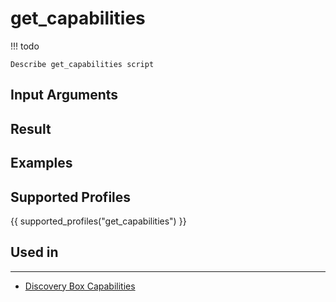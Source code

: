 

# get_capabilities

<!-- prettier-ignore -->
!!! todo

    Describe get_capabilities script

## Input Arguments

## Result

## Examples

## Supported Profiles

{{ supported_profiles("get_capabilities") }}

## Used in
----
* [Discovery Box Capabilities](../../discovery-reference/box/caps.md)
